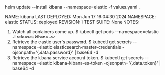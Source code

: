 helm update --install kibana --namespace=elastic -f values.yaml .


NAME: kibana
LAST DEPLOYED: Mon Jun 17 16:04:30 2024
NAMESPACE: elastic
STATUS: deployed
REVISION: 1
TEST SUITE: None
NOTES:
1. Watch all containers come up.
  $ kubectl get pods --namespace=elastic -l release=kibana -w
2. Retrieve the elastic user's password.
  $ kubectl get secrets --namespace=elastic elasticsearch-master-credentials -ojsonpath='{.data.password}' | base64 -d
3. Retrieve the kibana service account token.
  $ kubectl get secrets --namespace=elastic kibana-kibana-es-token -ojsonpath='{.data.token}' | base64 -d